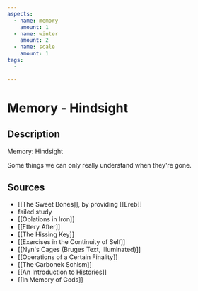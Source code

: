```yaml
---
aspects:
  - name: memory
    amount: 1
  - name: winter
    amount: 2
  - name: scale
    amount: 1
tags:
  - 

---
```


# Memory - Hindsight

## Description
Memory: Hindsight

Some things we can only really understand when they're gone.
## Sources

- [[The Sweet Bones]], by providing [[Ereb]]
- failed study
- [[Oblations in Iron]]
- [[Ettery After]]
- [[The Hissing Key]]
- [[Exercises in the Continuity of Self]]
- [[Nyn's Cages (Bruges Text, Illuminated)]]
- [[Operations of a Certain Finality]]
- [[The Carbonek Schism]]
- [[An Introduction to Histories]]
- [[In Memory of Gods]]